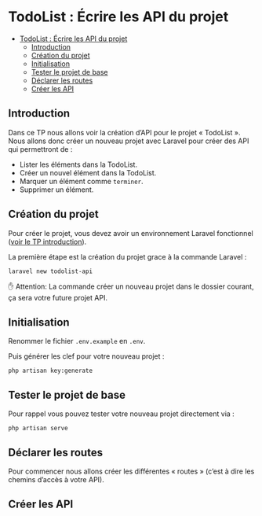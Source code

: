 # TodoList : Écrire les API du projet

<!-- TOC -->

- [TodoList : Écrire les API du projet](#todolist--écrire-les-api-du-projet)
    - [Introduction](#introduction)
    - [Création du projet](#création-du-projet)
    - [Initialisation](#initialisation)
    - [Tester le projet de base](#tester-le-projet-de-base)
    - [Déclarer les routes](#déclarer-les-routes)
    - [Créer les API](#créer-les-api)

<!-- /TOC -->

## Introduction

Dans ce TP nous allons voir la création d’API pour le projet « TodoList ». Nous allons donc créer un nouveau projet avec Laravel pour créer des API qui permettront de :

- Lister les éléments dans la TodoList.
- Créer un nouvel élément dans la TodoList.
- Marquer un élément comme ```terminer```.
- Supprimer un élément.

## Création du projet

Pour créer le projet, vous devez avoir un environnement Laravel fonctionnel ([voir le TP introduction](./introduction.md)).

La première étape est la création du projet grace à la commande Laravel :

```shell
laravel new todolist-api
```

✋ Attention: La commande créer un nouveau projet dans le dossier courant, ça sera votre future projet API.

## Initialisation

Renommer le fichier ```.env.example``` en ```.env```.

Puis générer les clef pour votre nouveau projet :

```shell
php artisan key:generate
```

## Tester le projet de base

Pour rappel vous pouvez tester votre nouveau projet directement via :

```shell
php artisan serve
```

## Déclarer les routes

Pour commencer nous allons créer les différentes « routes » (c’est à dire les chemins d’accès à votre API).

## Créer les API